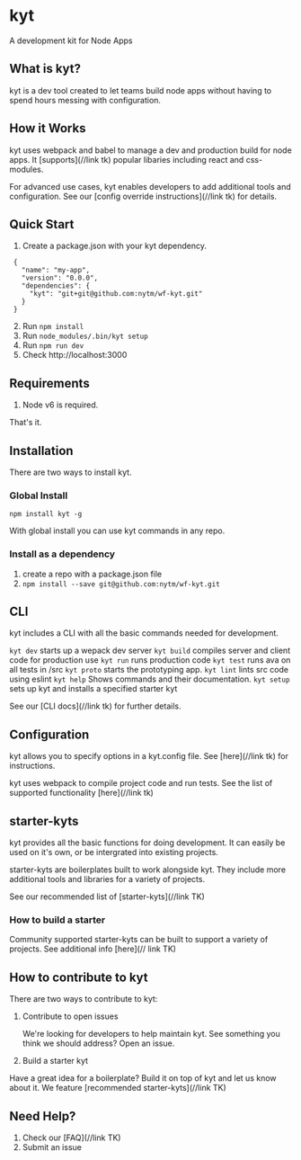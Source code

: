 # kyt
A development kit for Node Apps

## What is kyt?
kyt is a dev tool created to let teams build node apps without having to spend hours messing with configuration.


## How it Works

kyt uses webpack and babel to manage a dev and production build for node apps. It [supports](//link tk) popular libaries including react and css-modules. 

For advanced use cases, kyt enables developers to add additional tools and configuration.
See our [config override instructions](//link tk) for details.


## Quick Start

1. Create a package.json with your kyt dependency.
```
 {
   "name": "my-app",
   "version": "0.0.0",
   "dependencies": {
     "kyt": "git+git@github.com:nytm/wf-kyt.git"
   }
 }
```
2. Run `npm install`
3. Run `node_modules/.bin/kyt setup`
4. Run `npm run dev`
5. Check http://localhost:3000


## Requirements

1. Node v6 is required.

That's it.

## Installation
There are two ways to install kyt.

### Global Install

```
npm install kyt -g
``` 

With global install you can use kyt commands in any repo.

### Install as a dependency

1. create a repo with a package.json file
2. `npm install --save git@github.com:nytm/wf-kyt.git`

## CLI

kyt includes a CLI with all the basic commands needed for development.

`kyt dev` starts up a wepack dev server
`kyt build` compiles server and client code for production use
`kyt run` runs production code
`kyt test` runs ava on all tests in /src
`kyt proto` starts the prototyping app.
`kyt lint` lints src code using eslint
`kyt help` Shows commands and their documentation.
`kyt setup` sets up kyt and installs a specified starter kyt

See our [CLI docs](//link tk) for further details.


## Configuration

kyt allows you to specify options in a kyt.config file.
See [here](//link tk) for instructions.

kyt uses webpack to compile project code and run tests.
See the list of supported functionality [here](//link tk)

## starter-kyts

kyt provides all the basic functions for doing development. It can easily be used on it's own, or be intergrated into existing projects. 

starter-kyts are boilerplates built to work alongside kyt. 
They include more additional tools and libraries for a variety of projects.

See our recommended list of [starter-kyts](//link TK) 


### How to build a starter

Community supported starter-kyts can be built to support a variety of projects. 
See additional info [here](// link TK)


## How to contribute to kyt

There are two ways to contribute to kyt:

1. Contribute to open issues

   We're looking for developers to help maintain kyt. 
   See something you think we should address? Open an issue.

2. Build a starter kyt

  Have a great idea for a boilerplate? Build it on top of kyt and let us know about it. 
  We feature [recommended starter-kyts](//link TK)


## Need Help?

1. Check our [FAQ](//link TK)
2. Submit an issue 
